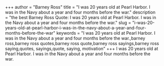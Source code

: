 +++
author = "Barney Ross"
title = "I was 20 years old at Pearl Harbor. I was in the Navy about a year and four months before the war."
description = "the best Barney Ross Quote: I was 20 years old at Pearl Harbor. I was in the Navy about a year and four months before the war."
slug = "i-was-20-years-old-at-pearl-harbor-i-was-in-the-navy-about-a-year-and-four-months-before-the-war"
keywords = "I was 20 years old at Pearl Harbor. I was in the Navy about a year and four months before the war.,barney ross,barney ross quotes,barney ross quote,barney ross sayings,barney ross saying,quotes, sayings,quote, saying, motivation"
+++
I was 20 years old at Pearl Harbor. I was in the Navy about a year and four months before the war.
